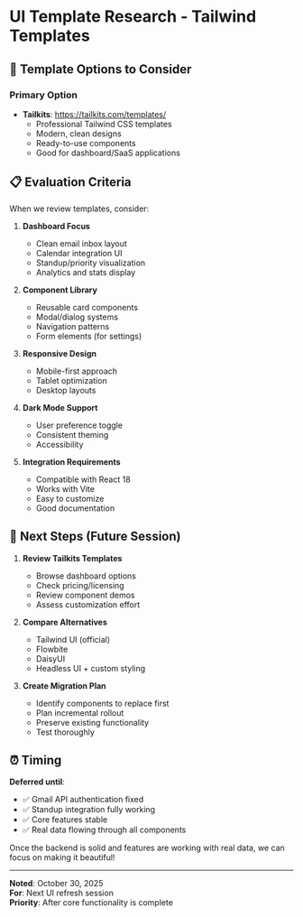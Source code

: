 # UI Template Research - Tailwind Templates

## 🎨 Template Options to Consider

### Primary Option
- **Tailkits**: https://tailkits.com/templates/
  - Professional Tailwind CSS templates
  - Modern, clean designs
  - Ready-to-use components
  - Good for dashboard/SaaS applications

## 📋 Evaluation Criteria

When we review templates, consider:

1. **Dashboard Focus**
   - Clean email inbox layout
   - Calendar integration UI
   - Standup/priority visualization
   - Analytics and stats display

2. **Component Library**
   - Reusable card components
   - Modal/dialog systems
   - Navigation patterns
   - Form elements (for settings)

3. **Responsive Design**
   - Mobile-first approach
   - Tablet optimization
   - Desktop layouts

4. **Dark Mode Support**
   - User preference toggle
   - Consistent theming
   - Accessibility

5. **Integration Requirements**
   - Compatible with React 18
   - Works with Vite
   - Easy to customize
   - Good documentation

## 🎯 Next Steps (Future Session)

1. **Review Tailkits Templates**
   - Browse dashboard options
   - Check pricing/licensing
   - Review component demos
   - Assess customization effort

2. **Compare Alternatives**
   - Tailwind UI (official)
   - Flowbite
   - DaisyUI
   - Headless UI + custom styling

3. **Create Migration Plan**
   - Identify components to replace first
   - Plan incremental rollout
   - Preserve existing functionality
   - Test thoroughly

## ⏰ Timing

**Deferred until**:
- ✅ Gmail API authentication fixed
- ✅ Standup integration fully working
- ✅ Core features stable
- ✅ Real data flowing through all components

Once the backend is solid and features are working with real data, we can focus on making it beautiful!

---

**Noted**: October 30, 2025  
**For**: Next UI refresh session  
**Priority**: After core functionality is complete
